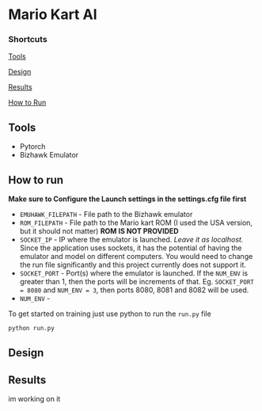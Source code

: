 # Mario Kart AI

### Shortcuts
[Tools](#tools)	

[Design](#design)

[Results](#results)

[How to Run](#how-to-run)

## Tools

 - Pytorch
 - Bizhawk Emulator

## How to run 

**Make sure to Configure the Launch settings in the settings.cfg file first**

 - `EMUHAWK_FILEPATH` - File path to the Bizhawk emulator
 - `ROM_FILEPATH` - File path to the Mario kart ROM (I used the USA version, but it should not matter) **ROM IS NOT PROVIDED**
 - `SOCKET_IP` - IP where the emulator is launched. *Leave it as localhost.* Since the application uses sockets, it has the potential of having the emulator and model on different computers. You would need to change the run file significantly and this project currently does not support it. 
 - `SOCKET_PORT` - Port(s) where the emulator is launched. If the `NUM_ENV` is greater than 1, then the ports will be increments of that. Eg. `SOCKET_PORT = 8080` and `NUM_ENV = 3`, then ports 8080, 8081 and 8082 will be used.
 - `NUM_ENV` - 


To get started on training just use python to run the `run.py` file

```bash
python run.py
```


## Design

## Results

im working on it
